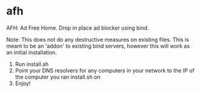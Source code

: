 # afh
AFH: Ad Free Home. Drop in place ad blocker using bind. 

Note: This does not do any destructive measures on existing files. This is meant to be an 'addon' to existing bind servers, however this will work as an initial installation.

1) Run install.sh
2) Point your DNS resolvers for any computers in your network to the IP of the computer you ran install.sh on
3) Enjoy!
